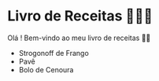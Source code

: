 # Livro de Receitas 👨🏻‍🍳

Olá ! Bem-vindo ao meu livro de receitas 👋🏼

- Strogonoff de Frango
- Pavê
- Bolo de Cenoura
